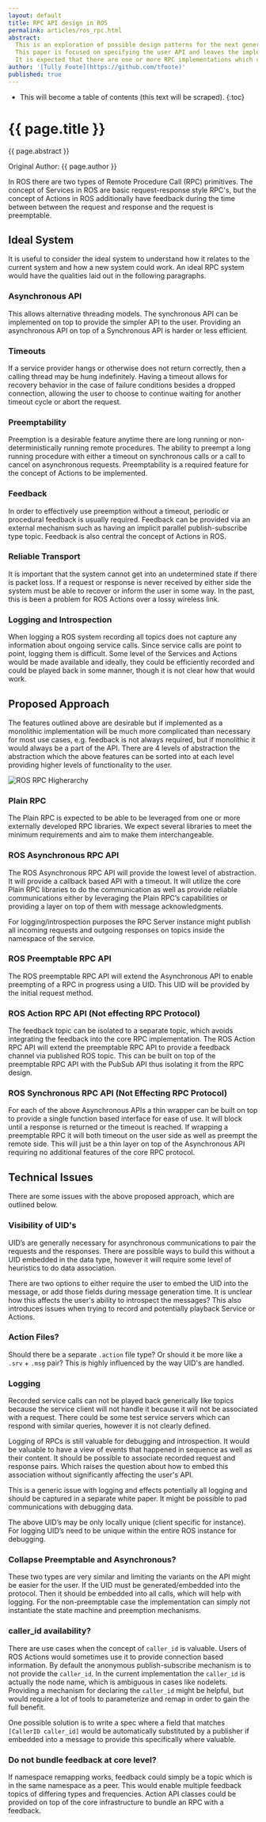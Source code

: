 ```yaml
---
layout: default
title: RPC API design in ROS
permalink: articles/ros_rpc.html
abstract:
  This is an exploration of possible design patterns for the next generation of ROS Remote Procedure Call interfaces.
  This paper is focused on specifying the user API and leaves the implementation unspecified.
  It is expected that there are one or more RPC implementations which can be used, such as Apache Thrift, ROS RPC, and MsgPack.
author: '[Tully Foote](https://github.com/tfoote)'
published: true
---
```


* This will become a table of contents (this text will be scraped).
{:toc}

# {{ page.title }}

<div class="abstract" markdown="1">
{{ page.abstract }}
</div>

Original Author: {{ page.author }}

In ROS there are two types of Remote Procedure Call (RPC) primitives.
The concept of Services in ROS are basic request-response style RPC's, but the concept of Actions in ROS additionally have feedback during the time between between the request and response and the request is preemptable.

## Ideal System

It is useful to consider the ideal system to understand how it relates to the current system and how a new system could work.
An ideal RPC system would have the qualities laid out in the following paragraphs.

### Asynchronous API

This allows alternative threading models.
The synchronous API can be implemented on top to provide the simpler API to the user.
Providing an asynchronous API on top of a Synchronous API is harder or less efficient.

### Timeouts

If a service provider hangs or otherwise does not return correctly, then a calling thread may be hung indefinitely.
Having a timeout allows for recovery behavior in the case of failure conditions besides a dropped connection, allowing the user to choose to continue waiting for another timeout cycle or abort the request.

### Preemptability

Preemption is a desirable feature anytime there are long running or non-deterministically running remote procedures.
The ability to preempt a long running procedure with either a timeout on synchronous calls or a call to cancel on asynchronous requests.
Preemptability is a required feature for the concept of Actions to be implemented.

### Feedback

In order to effectively use preemption without a timeout, periodic or procedural feedback is usually required.
Feedback can be provided via an external mechanism such as having an implicit parallel publish-subscribe type topic.
Feedback is also central the concept of Actions in ROS.

### Reliable Transport

It is important that the system cannot get into an undetermined state if there is packet loss.
If a request or response is never received by either side the system must be able to recover or inform the user in some way.
In the past, this is been a problem for ROS Actions over a lossy wireless link.

### Logging and Introspection

When logging a ROS system recording all topics does not capture any information about ongoing service calls.
Since service calls are point to point, logging them is difficult.
Some level of the Services and Actions would be made available and ideally, they could be efficiently recorded and could be played back in some manner, though it is not clear how that would work.

## Proposed Approach

The features outlined above are desirable but if implemented as a monolithic implementation will be much more complicated than necessary for most use cases, e.g. feedback is not always required, but if monolithic it would always be a part of the API.
There are 4 levels of abstraction the abstraction which the above features can be sorted into at each level providing higher levels of functionality to the user.

![ROS RPC Higherarchy](/img/ros_rpc_design/rpc_diagram.png)

### Plain RPC

The Plain RPC is expected to be able to be leveraged from one or more externally developed RPC libraries.
We expect several libraries to meet the minimum requirements and aim to make them interchangeable.

### ROS Asynchronous RPC API

The ROS Asynchronous RPC API will provide the lowest level of abstraction.
It will provide a callback based API with a timeout.
It will utilize the core Plain RPC libraries to do the communication as well as provide reliable communications either by leveraging the Plain RPC’s capabilities or providing a layer on top of them with message acknowledgments.

For logging/introspection purposes the RPC Server instance might publish all incoming requests and outgoing responses on topics inside the namespace of the service.

### ROS Preemptable RPC API

The ROS preemptable RPC API will extend the Asynchronous API to enable preempting of a RPC in progress using a UID.
This UID will be provided by the initial request method.

### ROS Action RPC API (Not effecting RPC Protocol)

The feedback topic can be isolated to a separate topic, which avoids integrating the feedback into the core RPC implementation.
The ROS Action RPC API will extend the preemptable RPC API to provide a feedback channel via published ROS topic.
This can be built on top of the preemptable RPC API with the PubSub API thus isolating it from the RPC design.

### ROS Synchronous RPC API (Not Effecting RPC Protocol)

For each of the above Asynchronous APIs a thin wrapper can be built on top to provide a single function based interface for ease of use.
It will block until a response is returned or the timeout is reached.
If wrapping a preemptable RPC it will both timeout on the user side as well as preempt the remote side.
This will just be a thin layer on top of the Asynchronous API requiring no additional features of the core RPC protocol.

## Technical Issues

There are some issues with the above proposed approach, which are outlined below.

### Visibility of UID's

UID’s are generally necessary for asynchronous communications to pair the requests and the responses.
There are possible ways to build this without a UID embedded in the data type, however it will require some level of heuristics to do data association.

There are two options to either require the user to embed the UID into the message, or add those fields during message generation time.
It is unclear how this affects the user's ability to introspect the messages?
This also introduces issues when trying to record and potentially playback Service or Actions.

### Action Files?

Should there be a separate `.action` file type?
Or should it be more like a `.srv` + `.msg` pair?
This is highly influenced by the way UID's are handled.

### Logging

Recorded service calls can not be played back generically like topics because the service client will not handle it because it will not be associated with a request.
There could be some test service servers which can respond with similar queries, however it is not clearly defined.

Logging of RPCs is still valuable for debugging and introspection.
It would be valuable to have a view of events that happened in sequence as well as their content.
It should be possible to associate recorded request and response pairs.
Which raises the question about how to embed this association without significantly affecting the user's API.

This is a generic issue with logging and effects potentially all logging and should be captured in a separate white paper.
It might be possible to pad communications with debugging data.

The above UID’s may be only locally unique (client specific for instance).
For logging UID’s need to be unique within the entire ROS instance for debugging.

### Collapse Preemptable and Asynchronous?

These two types are very similar and limiting the variants on the API might be easier for the user.
If the UID must be generated/embedded into the protocol.
Then it should be embedded into all calls, which will help with logging.
For the non-preemptable case the implementation can simply not instantiate the state machine and preemption mechanisms.

### caller_id availability?

There are use cases when the concept of `caller_id` is valuable.
Users of ROS Actions would sometimes use it to provide connection based information.
By default the anonymous publish-subscribe mechanism is to not provide the `caller_id`.
In the current implementation the `caller_id` is actually the node name, which is ambiguous in cases like nodelets.
Providing a mechanism for declaring the `caller_id` might be helpful, but would require a lot of tools to parameterize and remap in order to gain the full benefit.

One possible solution is to write a spec where a field that matches `[CallerID caller_id]` would be automatically substituted by a publisher if embedded into a message to provide this specifically where valuable.

### Do not bundle feedback at core level?

If namespace remapping works, feedback could simply be a topic which is in the same namespace as a peer.
This would enable multiple feedback topics of differing types and frequencies.
Action API classes could be provided on top of the core infrastructure to bundle an RPC with a feedback.
